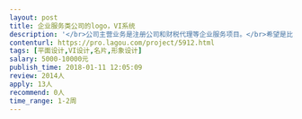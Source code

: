 ```yaml
---                
layout: post       
title: 企业服务类公司的logo，VI系统           
description: '</br>公司主营业务是注册公司和财税代理等企业服务项目。</br>希望是比较商务的风格，倾向偏深蓝色为主色调。</br>体现大气，正规，值得信赖。</br>希望有意向的设计师能大致说说想法。</br>'     
contenturl: https://pro.lagou.com/project/5912.html      
tags: [平面设计,VI设计,名片,形象设计]            
salary: 5000-10000元          
publish_time: 2018-01-11 12:05:09         
review: 2014人                   
apply: 13人                   
recommend: 0人                   
time_range: 1-2周              
---                 
```

